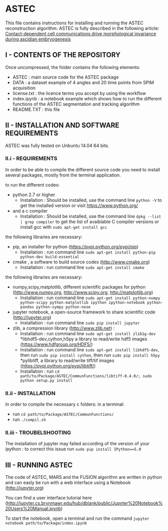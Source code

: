 # ASTEC

This file contains instructions for installing and running the ASTEC reconstruction algorithm.
ASTEC is fully described in the following article: [Contact-dependent cell communications drive morphological invariance during ascidian embryogenesis](https://www.biorxiv.org/content/early/2017/12/24/238741)

## I - CONTENTS OF THE  REPOSITORY
Once uncompressed, the folder contains the following elements:
  - ASTEC :  main source code for the ASTEC package
  - DATA   : a dataset example of 4 angles and 20 time points from SPIM acquisition
  - license.txt   : the licence terms you accept by using the workflow
  - index.ipynb : a notebook example which shows how to run the different functions of the ASTEC segmentation and tracking algorithm
  - README.TXT    : this file

## II - INSTALLATION AND SOFTWARE REQUIREMENTS

ASTEC was fully tested on Unbuntu 14.04 64 bits.
### II.i - REQUIREMENTS
In order to be able to compile the different source code you need to install several packages, mostly from the terminal application.

to run the different codes:
  * python 2.7 or higher  
    - Installation : Should be installed, use the command line `python -V` to get the installed version or visit https://www.python.org/
  * and a c compiler
    - Installation : Should be installed, use the command line `dpkg --list | grep compiler` to get the list of avaiblable C compiler versions or install gcc with `sudo apt-get install gcc`

the following libraries are necessary:
  * pip, an installer for python (https://pypi.python.org/pypi/pip)
    - Installation : run command line `sudo apt-get install python-pip python-dev build-essential` 
  * cmake , a software to build source codes (http://www.cmake.org)
    - Installation : run command line `sudo apt-get install cmake` 

the following libraries are necessary:
  * numpy,scipy,matplotlib, different scientific packages for python  (http://www.numpy.org, http://www.scipy.org, http://matplotlib.org)
    - Installation : run command line `sudo apt-get install python-numpy python-scipy python-matplotlib ipython ipython-notebook python-pandas python-sympy python-nose`
  * jupyter notebook, a open-source framework to share scientific code (http://jupyter.org)
    - Installation : run command line `sudo pip install jupyter`
  * zlib, a compression library	(http://www.zlib.net) :
    - Installation : run command line `sudo apt-get install zlib1g-dev`
  *libhdf5-dev,cython,h5py  a library to read/write hdf5 images (https://www.hdfgroup.org/HDF5/)
    - Installation : run command line `sudo apt-get install libhdf5-dev`, 
                then run `sudo pip install cython`, 
                then run `sudo pip install h5py`
  *pylibtiff, a library to read/write tiff/tif images (https://pypi.python.org/pypi/libtiff/)
    - Installation : run `cd path/to/Package/ASTEC/CommunFunctions/libtiff-0.4.0/; sudo python setup.py install`

### II.ii - INSTALLATION
In order to compile the necessary c folders:
in a terminal:
 - run `cd path/to/Package/ASTEC/CommunFunctions/`
 - run `./compil.sh`


### II.iii - TROUBELSHOOTING
The installation of jupyter may failed according of the version of your ipython : to correct this issue run `sudo pip install IPython==5.0 `



## III - RUNNING ASTEC
The code of ASTEC, MARS and the FUSION algorithm are written in python and can easly be run with a web interface using a Notebook (http://jupyter.org)  

You can find a user interface tutorial here (http://jupyter.cs.brynmawr.edu/hub/dblank/public/Jupyter%20Notebook%20Users%20Manual.ipynb)

To start the notebook, open a terminal and  run the command `jupyter notebook path/to/Package/index.ipynb`

